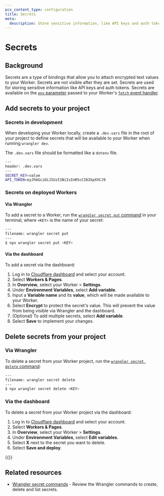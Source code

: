 ```yaml
---
pcx_content_type: configuration
title: Secrets
meta:
  description: Store sensitive information, like API keys and auth tokens, in your Worker.
---
```


# Secrets

## Background

Secrets are a type of bindings that allow you to attach encrypted text values to your Worker. Secrets are not visible after they are set. Secrets are used for storing sensitive information like API keys and auth tokens. Secrets are available on the [`env` parameter](/workers/runtime-apis/handlers/fetch/#parameters) passed to your Worker's [`fetch` event handler](/workers/runtime-apis/handlers/fetch/).

## Add secrets to your project

### Secrets in development

When developing your Worker locally, create a `.dev.vars` file in the root of your project to define secrets that will be available to your Worker when running `wrangler dev`.

The `.dev.vars` file should be formatted like a `dotenv` file.

```bash
---
header: .dev.vars
---
SECRET_KEY=value
API_TOKEN=eyJhbGciOiJIUzI1NiIsInR5cCI6IkpXVCJ9
```

### Secrets on deployed Workers

#### Via Wrangler

To add a secret to a Worker, run the [`wrangler secret put` command](/workers/wrangler/commands/#secret) in your terminal, where `<KEY>` is the name of your secret:

```sh
---
filename: wrangler secret put
---
$ npx wrangler secret put <KEY>
```

#### Via the dashboard

To add a secret via the dashboard:

1. Log in to [Cloudflare dashboard](https://dash.cloudflare.com/) and select your account.
2. Select **Workers & Pages**.
3. In **Overview**, select your Worker > **Settings**.
4. Under **Environment Variables**, select **Add variable**.
5. Input a **Variable name** and its **value**, which will be made available to your Worker.
6. Select **Encrypt** to protect the secret's value. This will prevent the value from being visible via Wrangler and the dashboard.
7. (Optional) To add multiple secrets, select **Add variable**.
8. Select **Save** to implement your changes.

## Delete secrets from your project

### Via Wrangler

To delete a secret from your Worker project, run the [`wrangler secret delete` command](/workers/wrangler/commands/#delete-7):

```sh
---
filename: wrangler secret delete
---
$ npx wrangler secret delete <KEY>
```

### Via the dashboard

To delete a secret from your Worker project via the dashboard:

1. Log in to [Cloudflare dashboard](https://dash.cloudflare.com/) and select your account.
2. Select **Workers & Pages**.
3. In **Overview**, select your Worker > **Settings**.
4. Under **Environment Variables**, select **Edit variables**.
5. Select **X** next to the secret you want to delete.
6. Select **Save and deploy**.

{{<render file="_env_and_secrets.md">}}

## Related resources

* [Wrangler secret commands](/workers/wrangler/commands/#secret) - Review the Wrangler commands to create, delete and list secrets.